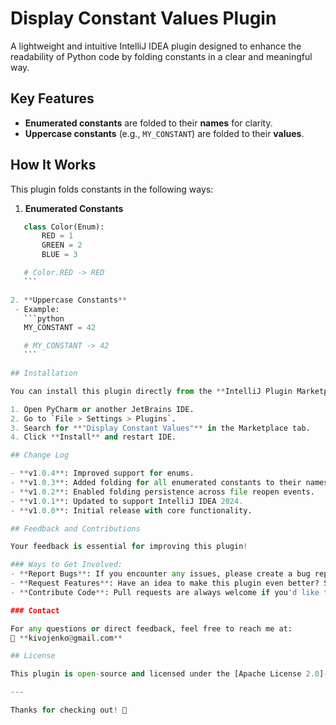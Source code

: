 # Display Constant Values Plugin  

A lightweight and intuitive IntelliJ IDEA plugin designed to enhance the readability of Python code by folding constants in a clear and meaningful way.  

## Key Features  

- **Enumerated constants** are folded to their **names** for clarity.  
- **Uppercase constants** (e.g., `MY_CONSTANT`) are folded to their **values**.  

## How It Works  

This plugin folds constants in the following ways:  

1. **Enumerated Constants**  
  ```python  
     class Color(Enum):  
         RED = 1  
         GREEN = 2  
         BLUE = 3  

     # Color.RED -> RED
     ```  

2. **Uppercase Constants**  
   - Example:  
     ```python
     MY_CONSTANT = 42  

     # MY_CONSTANT -> 42  
     ```  

## Installation  

You can install this plugin directly from the **IntelliJ Plugin Marketplace**:  

1. Open PyCharm or another JetBrains IDE.  
2. Go to `File > Settings > Plugins`.  
3. Search for **"Display Constant Values"** in the Marketplace tab.  
4. Click **Install** and restart IDE.  

## Change Log  

- **v1.0.4**: Improved support for enums.  
- **v1.0.3**: Added folding for all enumerated constants to their names.  
- **v1.0.2**: Enabled folding persistence across file reopen events.  
- **v1.0.1**: Updated to support IntelliJ IDEA 2024.  
- **v1.0.0**: Initial release with core functionality.  

## Feedback and Contributions  

Your feedback is essential for improving this plugin!  

### Ways to Get Involved:  
- **Report Bugs**: If you encounter any issues, please create a bug report in this repository’s [issues section](#).  
- **Request Features**: Have an idea to make this plugin even better? Submit a feature request!  
- **Contribute Code**: Pull requests are always welcome if you'd like to contribute directly.  

### Contact  

For any questions or direct feedback, feel free to reach me at:  
📧 **kivojenko@gmail.com**  

## License  

This plugin is open-source and licensed under the [Apache License 2.0](LICENSE).  

---

Thanks for checking out! 🚀  
